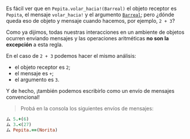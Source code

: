 Es fácil ver que en `Pepita.volar_hacia!(Barreal)` el objeto receptor es `Pepita`, el mensaje `volar_hacia!` y el argumento [`Barreal`](https://es.wikipedia.org/wiki/Barreal); pero ¿dónde queda eso de objeto y mensaje cuando hacemos, por ejemplo, `2 + 3`?

Como ya dijimos, todas nuestras interacciones en un ambiente de objetos ocurren enviando mensajes y las operaciones aritméticas **no son la excepción** a esta regla.

En el caso de `2 + 3` podemos hacer el mismo análisis:

* el objeto receptor es `2`;
* el mensaje es `+`;
* el argumento es `3`.

Y de hecho, ¡también podemos escribirlo como un envío de mensajes convencional!

> Probá en la consola los siguientes envíos de mensajes:
>
```ruby
ム 5.+(6)
ム 3.<(27)
ム Pepita.==(Norita)
```